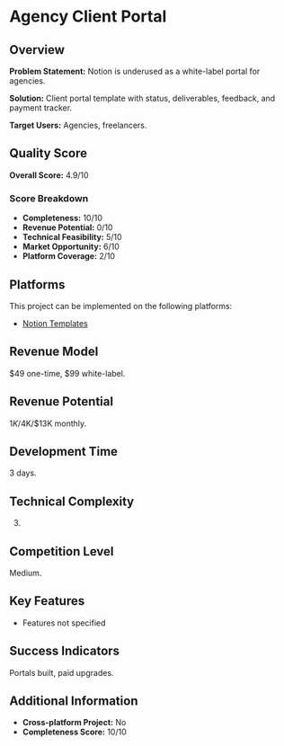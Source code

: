 # Agency Client Portal

## Overview
**Problem Statement:** Notion is underused as a white-label portal for agencies.

**Solution:** Client portal template with status, deliverables, feedback, and payment tracker.

**Target Users:** Agencies, freelancers.

## Quality Score
**Overall Score:** 4.9/10

### Score Breakdown
- **Completeness:** 10/10
- **Revenue Potential:** 0/10
- **Technical Feasibility:** 5/10
- **Market Opportunity:** 6/10
- **Platform Coverage:** 2/10

## Platforms
This project can be implemented on the following platforms:
- [Notion Templates](./platforms/notion-templates/)

## Revenue Model
$49 one-time, $99 white-label.

## Revenue Potential
$1K/$4K/$13K monthly.

## Development Time
3 days.

## Technical Complexity
3.

## Competition Level
Medium.

## Key Features
- Features not specified

## Success Indicators
Portals built, paid upgrades.

## Additional Information
- **Cross-platform Project:** No
- **Completeness Score:** 10/10
